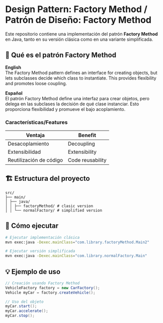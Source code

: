 # Design Pattern: Factory Method / Patrón de Diseño: Factory Method

Este repositorio contiene una implementación del patrón **Factory Method** en Java, tanto en su versión clásica como en una variante simplificada.

## 🌟 Qué es el patrón Factory Method
**English**  
The Factory Method pattern defines an interface for creating objects, but lets subclasses decide which class to instantiate. This provides flexibility and promotes loose coupling.

**Español**  
El patrón Factory Method define una interfaz para crear objetos, pero delega en las subclases la decisión de qué clase instanciar. Esto proporciona flexibilidad y promueve el bajo acoplamiento.

### Características/Features
| **Ventaja**          | **Benefit**                  |
|-----------------------|------------------------------|
| Desacoplamiento       | Decoupling                   |
| Extensibilidad        | Extensibility                |
| Reutilización de código| Code reusability            |

## 🏗 Estructura del proyecto
```plaintext
src/
├── main/
│ ├── java/
│ │ ├── factoryMethod/ # clasic version
│ │ └── normalFactory/ # simplified version
```

## 🚀 Cómo ejecutar
```bash
# Ejecutar implementación clásica
mvn exec:java -Dexec.mainClass="com.library.factoryMethod.Main2"

# Ejecutar versión simplificada
mvn exec:java -Dexec.mainClass="com.library.normalFactory.Main"
```

## 💡 Ejemplo de uso
```java
// Creación usando Factory Method
VehicleFactory factory = new CarFactory();
Vehicle myCar = factory.createVehicle();

// Uso del objeto
myCar.start();
myCar.accelerate();
myCar.stop();
```